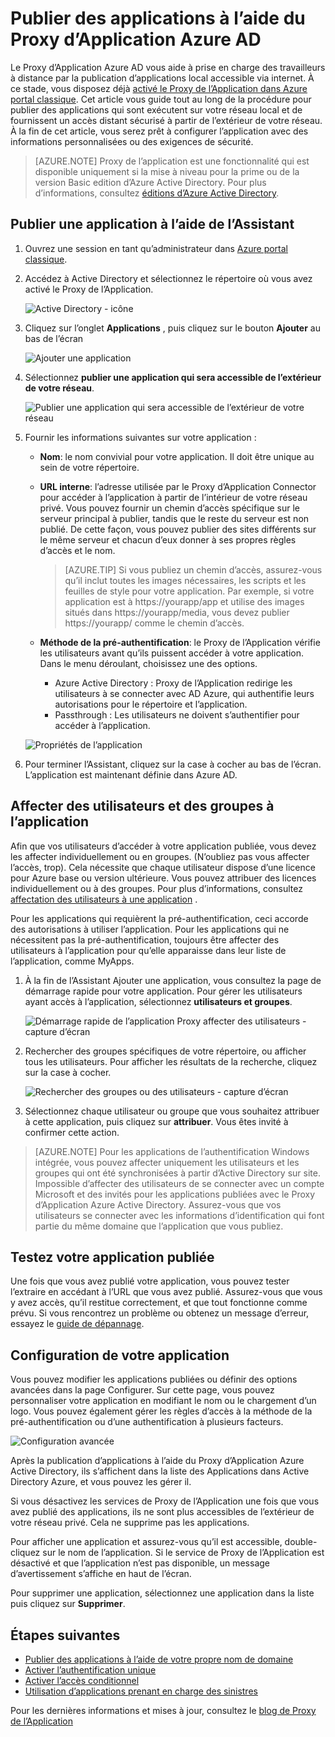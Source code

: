 <properties
    pageTitle="Publier des applications avec un Proxy d’Application AD Azure | Microsoft Azure"
    description="Publier des applications sur site vers le nuage avec le Proxy d’Application Azure AD."
    services="active-directory"
    documentationCenter=""
    authors="kgremban"
    manager="femila"
    editor=""/>

<tags
    ms.service="active-directory"
    ms.workload="identity"
    ms.tgt_pltfrm="na"
    ms.devlang="na"
    ms.topic="get-started-article"
    ms.date="07/19/2016"
    ms.author="kgremban"/>


# <a name="publish-applications-using-azure-ad-application-proxy"></a>Publier des applications à l’aide du Proxy d’Application Azure AD

Le Proxy d’Application Azure AD vous aide à prise en charge des travailleurs à distance par la publication d’applications local accessible via internet. À ce stade, vous disposez déjà [activé le Proxy de l’Application dans Azure portal classique](active-directory-application-proxy-enable.md). Cet article vous guide tout au long de la procédure pour publier des applications qui sont exécutent sur votre réseau local et de fournissent un accès distant sécurisé à partir de l’extérieur de votre réseau. À la fin de cet article, vous serez prêt à configurer l’application avec des informations personnalisées ou des exigences de sécurité.

> [AZURE.NOTE] Proxy de l’application est une fonctionnalité qui est disponible uniquement si la mise à niveau pour la prime ou de la version Basic edition d’Azure Active Directory. Pour plus d’informations, consultez [éditions d’Azure Active Directory](active-directory-editions.md).

## <a name="publish-an-app-using-the-wizard"></a>Publier une application à l’aide de l’Assistant

1. Ouvrez une session en tant qu’administrateur dans [Azure portal classique](https://manage.windowsazure.com/).
2. Accédez à Active Directory et sélectionnez le répertoire où vous avez activé le Proxy de l’Application.

    ![Active Directory - icône](./media/active-directory-application-proxy-publish/ad_icon.png)

3. Cliquez sur l’onglet **Applications** , puis cliquez sur le bouton **Ajouter** au bas de l’écran

    ![Ajouter une application](./media/active-directory-application-proxy-publish/aad_appproxy_selectdirectory.png)

4. Sélectionnez **publier une application qui sera accessible de l’extérieur de votre réseau**.

    ![Publier une application qui sera accessible de l’extérieur de votre réseau](./media/active-directory-application-proxy-publish/aad_appproxy_addapp.png)

5. Fournir les informations suivantes sur votre application :

    - **Nom**: le nom convivial pour votre application. Il doit être unique au sein de votre répertoire.
    - **URL interne**: l’adresse utilisée par le Proxy d’Application Connector pour accéder à l’application à partir de l’intérieur de votre réseau privé. Vous pouvez fournir un chemin d’accès spécifique sur le serveur principal à publier, tandis que le reste du serveur est non publié. De cette façon, vous pouvez publier des sites différents sur le même serveur et chacun d’eux donner à ses propres règles d’accès et le nom.

        > [AZURE.TIP] Si vous publiez un chemin d’accès, assurez-vous qu’il inclut toutes les images nécessaires, les scripts et les feuilles de style pour votre application. Par exemple, si votre application est à https://yourapp/app et utilise des images situés dans https://yourapp/media, vous devez publier https://yourapp/ comme le chemin d’accès.

    - **Méthode de la pré-authentification**: le Proxy de l’Application vérifie les utilisateurs avant qu’ils puissent accéder à votre application. Dans le menu déroulant, choisissez une des options.

        - Azure Active Directory : Proxy de l’Application redirige les utilisateurs à se connecter avec AD Azure, qui authentifie leurs autorisations pour le répertoire et l’application.
        - Passthrough : Les utilisateurs ne doivent s’authentifier pour accéder à l’application.

    ![Propriétés de l’application](./media/active-directory-application-proxy-publish/aad_appproxy_appproperties.png)  

6. Pour terminer l’Assistant, cliquez sur la case à cocher au bas de l’écran. L’application est maintenant définie dans Azure AD.


## <a name="assign-users-and-groups-to-the-application"></a>Affecter des utilisateurs et des groupes à l’application

Afin que vos utilisateurs d’accéder à votre application publiée, vous devez les affecter individuellement ou en groupes. (N’oubliez pas vous affecter l’accès, trop). Cela nécessite que chaque utilisateur dispose d’une licence pour Azure base ou version ultérieure. Vous pouvez attribuer des licences individuellement ou à des groupes. Pour plus d’informations, consultez [affectation des utilisateurs à une application](active-directory-applications-guiding-developers-assigning-users.md) . 

Pour les applications qui requièrent la pré-authentification, ceci accorde des autorisations à utiliser l’application. Pour les applications qui ne nécessitent pas la pré-authentification, toujours être affecter des utilisateurs à l’application pour qu’elle apparaisse dans leur liste de l’application, comme MyApps.

1. À la fin de l’Assistant Ajouter une application, vous consultez la page de démarrage rapide pour votre application. Pour gérer les utilisateurs ayant accès à l’application, sélectionnez **utilisateurs et groupes**.

    ![Démarrage rapide de l’application Proxy affecter des utilisateurs - capture d’écran](./media/active-directory-application-proxy-publish/aad_appproxy_usersgroups.png)

2. Rechercher des groupes spécifiques de votre répertoire, ou afficher tous les utilisateurs. Pour afficher les résultats de la recherche, cliquez sur la case à cocher.

    ![Rechercher des groupes ou des utilisateurs - capture d’écran](./media/active-directory-application-proxy-publish/aad_appproxy_search.png)

2. Sélectionnez chaque utilisateur ou groupe que vous souhaitez attribuer à cette application, puis cliquez sur **attribuer**. Vous êtes invité à confirmer cette action.

> [AZURE.NOTE] Pour les applications de l’authentification Windows intégrée, vous pouvez affecter uniquement les utilisateurs et les groupes qui ont été synchronisées à partir d’Active Directory sur site. Impossible d’affecter des utilisateurs de se connecter avec un compte Microsoft et des invités pour les applications publiées avec le Proxy d’Application Azure Active Directory. Assurez-vous que vos utilisateurs se connecter avec les informations d’identification qui font partie du même domaine que l’application que vous publiez.

## <a name="test-your-published-application"></a>Testez votre application publiée

Une fois que vous avez publié votre application, vous pouvez tester l’extraire en accédant à l’URL que vous avez publié. Assurez-vous que vous y avez accès, qu’il restitue correctement, et que tout fonctionne comme prévu. Si vous rencontrez un problème ou obtenez un message d’erreur, essayez le [guide de dépannage](active-directory-application-proxy-troubleshoot.md).

## <a name="configure-your-application"></a>Configuration de votre application

Vous pouvez modifier les applications publiées ou définir des options avancées dans la page Configurer. Sur cette page, vous pouvez personnaliser votre application en modifiant le nom ou le chargement d’un logo. Vous pouvez également gérer les règles d’accès à la méthode de la pré-authentification ou d’une authentification à plusieurs facteurs.

![Configuration avancée](./media/active-directory-application-proxy-publish/aad_appproxy_configure.png)


Après la publication d’applications à l’aide du Proxy d’Application Azure Active Directory, ils s’affichent dans la liste des Applications dans Active Directory Azure, et vous pouvez les gérer il.

Si vous désactivez les services de Proxy de l’Application une fois que vous avez publié des applications, ils ne sont plus accessibles de l’extérieur de votre réseau privé. Cela ne supprime pas les applications.

Pour afficher une application et assurez-vous qu’il est accessible, double-cliquez sur le nom de l’application. Si le service de Proxy de l’Application est désactivé et que l’application n’est pas disponible, un message d’avertissement s’affiche en haut de l’écran.

Pour supprimer une application, sélectionnez une application dans la liste puis cliquez sur **Supprimer**.

## <a name="next-steps"></a>Étapes suivantes

- [Publier des applications à l’aide de votre propre nom de domaine](active-directory-application-proxy-custom-domains.md)
- [Activer l’authentification unique](active-directory-application-proxy-sso-using-kcd.md)
- [Activer l’accès conditionnel](active-directory-application-proxy-conditional-access.md)
- [Utilisation d’applications prenant en charge des sinistres](active-directory-application-proxy-claims-aware-apps.md)

Pour les dernières informations et mises à jour, consultez le [blog de Proxy de l’Application](http://blogs.technet.com/b/applicationproxyblog/)
